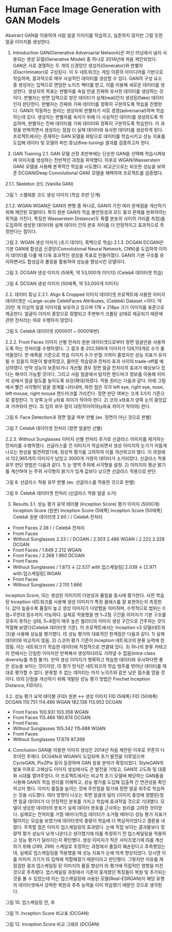 # Human Face Image Generation with GAN Models

Abstract
GAN을 이용하여 사람 얼굴 이미지를 학습하고,
실존하지 않지만 그럴 듯한 얼굴 이미지를 생성한다.

1. Introduction
GAN(Generative Adversarial Network)은 머신 러닝에서 널리 사용되는 생성 모델(Generative Model) 중 하나로 2014년에 처음 제안되었다. GAN은 서로 경쟁하는 두 개의 신경망인 생성자(Generator)와 판별자(Discriminator)로 구성된다. 이 두 네트워크는 게임 이론의 아이디어를 기반으로 학습하며, 결과적으로 매우 사실적인 데이터를 생성할 수 있다.
GAN의 구성 요소 중 생성자는 입력으로 랜덤한 노이즈 벡터를 받고, 이를 이용해 새로운 데이터를 생성한다. 생성자의 목표는 판별자를 속일 만큼 진짜와 유사한 데이터를 생성하는 것이다. 판별자는 반면 입력으로 받은 데이터가 실제(real)인지 생성된(fake) 데이터인지 판단한다. 판별자는 진짜와 가짜 데이터를 정확히 구분하도록 학습을 진행한다.
GAN이 작동하는 원리는 생성자와 판별자가 서로 경쟁(adversarial)하며 학습하는데 있다. 생성자는 판별자를 속이기 위해 더 사실적인 데이터를 생성하도록 학습하며, 판별자는 진짜 데이터를 가짜 데이터와 정확히 구분하도록 학습한다. 이 과정을 반복하면서 생성자는 점점 더 실제 데이터와 유사한 데이터를 생성하게 된다.
프로젝트에서는 존재하는 GAN 모델을 바탕으로 데이터를 학습시키고 성능 지표를 도입해 데이터 및 모델의 파인 튜닝(fine-tuning) 결과를 검증하고자 한다.

2. GAN Training
2.1. GAN 모델 선정
초반부에는 단순한 GAN을 선택해 학습시켜보며 이미지를 생성하는 전반적인 과정을 파악했다. 이후로 WGAN(Wasserstein GAN) 모델을 사용해 본격적인 학습을 시도했다. 비교군으로는 비슷한 성능을 보여준 DCGAN(Deep Convolutional GAN) 모델을 채택하여 프로젝트를 검증했다.

2.1.1. Skeleton 코드 (Vanilla GAN)

 
그림 1. 스켈레톤 코드 생성 이미지 (학습 초반 단계)

2.1.2. WGAN
WGAN은 GAN의 변형 중 하나로, GAN이 가진 여러 문제점을 개선하기 위해 제안된 모델이다. 특히 원본 GAN의 학습 불안정성과 모드 붕괴 문제를 완화하려는 목적을 가진다. 특징은 Wasserstein Distance(두 확률 분포의 사이의 거리를 측정)를 도입하여 생성된 데이터와 실제 데이터 간의 분포 차이를 더 안정적이고 효과적으로 측정한다는 점이다.

 
그림 2. WGAN 생성 이미지 (초기 데이터, 흑백으로 학습)
2.1.3. DCGAN
DCGAN은 기본 GAN에 합성곱 신경망(Convolutional Neural Network, CNN)을 도입하여 이미지 데이터를 다룰 때 더욱 효과적인 생성을 목표로 만들어졌다. GAN의 기본 구조를 유지하면서도 합성곱과 풀링을 활용하여 성능을 향상시킨 모델이다.

 
그림 3. DCGAN 생성 이미지 (5에폭, 약 53,000개 이미지)
(CelebA 데이터셋 학습)

 
그림 4. DCGAN 생성 이미지 (50에폭, 약 53,000개 이미지)

2.2. 데이터 튜닝
2.2.1. Align & Cropped 이미지 데이터셋
프로젝트에 사용한 이미지 데이터셋은 <Large-scale CelebFaces Attributes, (CelebA) Dataset >이다. 약 20만 개 이상의 얼굴 이미지를 보유하고 있으며 178 × 218px 크기 이미지를 표준으로 제공한다. 얼굴이 이미지 중앙으로 정렬되고 주변부가 크롭된 상태로 제공되기 때문에 관련 전처리는 따로 수행하지 않았다.

 
그림 5. CelebA 데이터셋 (000001 ~ 000016번)

2.2.2. Front Faces 이미지 선별 전처리
원본 데이터셋으로부터 정면 얼굴만을 사용하도록 하는 전처리를 수행하였다. 그 결과 총 202,599개 이미지가 126,113개로 수가 줄어들었다. 한 에폭을 기준으로 학습 이미지 수가 반절 가까이 줄었지만 성능 지표가 유지될 수 있을지 의문이 발생하였고, 줄어든 학습량과 전처리 효과 사이의 trade-off를 예상하였다. 만약 성능이 보존되거나 개선될 경우 정면 얼굴 전처리의 효과가 예상보다 컸다는 해석이 가능할 것이다. 그리고 사람 얼굴에서 탐지한 랜드마크 정보를 이용해 이미지 상에서 얼굴 밀도를 높이도록 보강(확대)하였다.
적용 원리는 다음과 같다. 아래 그림에서 빨간 사각형이 얼굴 경계를 나타내며, 파란 점은 각각 left eye, right eye, nose, left mouse, right mouse 랜드마크를 가리킨다. 정면 판단 여부는 크게 3가지 기준으로 결정한다. 1) 양쪽 눈의 y좌표 차이가 작아야 한다. 2) 코의 x좌표가 양쪽 눈의 중앙값과 가까워야 한다. 3) 입의 좌우 점이 대칭적이어야(y좌표 차이가 작아야) 한다.

 
그림 6. Face Detection과 정면 얼굴 여부 판별 (ex. 정면이 아닌 것으로 판별)

 
그림 7. CelebA 데이터셋 전처리 (정면 얼굴만 선별)

2.2.3. Without Sunglasses 이미지 선별 전처리
추가로 선글라스 이미지를 제거하는 전처리를 수행하였다. 선글라스를 낀 이미지가 학습되면서 생성 이미지의 눈가가 어둡게 나오는 현상을 발견하였기에, 정성적 평가를 고려하여 이를 개선하고자 했다. 이 과정에서 122,965개의 이미지가 남았고 3000개 가량의 데이터가 소거되었다.
선글라스 착용 유무 판단 방법은 다음과 같다. 1) 눈 영역 주위에 사각형을 설정. 2) 이미지의 평균 밝기를 계산하여 눈 주위 사각형의 밝기가 임계 값보다 낮으면 선글라스 착용으로 판단.

 
그림 8. 선글라스 착용 유무 판별 (ex. 선글라스를 착용한 것으로 판별)

 
그림 9. CelebA 데이터셋 전처리 (선글라스 착용 얼굴 소거)


3. Results
3.1. 성능 평가 요약 테이블 (Inception Score)
평가 이미지
(5000개)	Inception Score
(원본)	Inception Score
(5에폭]	Inception Score
(50에폭]
CelebA 원본 데이터셋	2.60	/	/
CelebA 전처리
* Front Faces	2.38	/	/
CelebA 전처리
* Front Faces
* Without Sunglasses	2.33	/	/
DCGAN	/	2.303	2.486
WGAN	/	2.222	2.328
DCGAN
* Front Faces	/	1.849	2.212
WGAN
* Front Faces	/	2.368	1.960
DCGAN
* Front Faces
* Without Sunglasses	/	1.873
↓
[2.537 with.업스케일링]	2.039
↓
[2.971 with.업스케일링]
WGAN
* Front Faces
* Without Sunglasses	/	2.110	1.866

Inception Score, IS는 생성된 이미지의 다양성과 품질을 동시에 평가한다. 사전 학습된 Inception 네트워크를 사용해 생성 이미지가 특정 클래스를 잘 표현하는지 측정한다. 값이 높을수록 품질이 높고 생성 이미지가 다양함을 의미하며, 수학적으로 범위는 0점~무한대 점수까지 가능하다.
실제로 적용했을 땐 1~2점 구간을 이미지가 기본 구조를 갖추지 못하는 상태, 5~8점이 매우 높은 퀄리티의 이미지 생성 구간으로 간주하는 것이 적절해 보였다(CelebA 데이터셋 기준). 이 프로젝트에서는 Inception v3 모델(네트워크)을 사용해 성능을 평가했다.
IS 성능 평가의 대표적인 한계점은 다음과 같다. 1) 실제 데이터와 비교하지 않음. 2) 스코어 평가 기준이 Inception 네트워크의 분류 능력에 한정됨. 이는 네트워크가 학습한 데이터에 직접적으로 연결돼 있다. 3) 하나의 분류 카테고리 안에서는 단일한 이미지만 반복해서 생성하더라도 가려낼 수 없음(intra-class diversity를 측정 불가).
만약 생성 이미지가 명확하고 학습한 데이터와 유사하다면 좋은 성능을 보이는 것이지만, IS 평가 방식은 네트워크의 학습 범주를 벗어난 데이터를 제대로 평가할 수 없다. 분류할 수 없는 데이터는 마치 노이즈와 같은 낮은 점수를 얻을 것이다. IS의 단점을 개선하기 위해 개발된 성능 평가 방법은 Frechet Inception Distance, FID이다.

3.2. 성능 평가 요약 테이블 (FID)
원본 ↔ 생성 이미지	FID
(5에폭)	FID
(50에폭)
DCGAN	110.751	114.486
WGAN	182.136	113.952
DCGAN
* Front Faces	100.931	103.358
WGAN
* Front Faces	113.466	180.874
DCGAN
* Front Faces
* Without Sunglasses	105.342	115.688
WGAN
* Front Faces
* Without Sunglasses	17.879	97.399

4. Conclusion
GAN을 이용한 이미지 생성은 2014년 처음 제안된 이후로 꾸준히 다루어진 주제다. DCGAN과 WGAN이 도입되며 초기 발전을 이루었으며 CycleGAN, Pix2Pix 등이 등장하며 GAN 응용 분야가 확장되었다. StyleGAN의 발표 이후로 고해상도 이미지 생성에서도 큰 발전을 거뒀고, GAN의 고도화 및 대중화 시대를 열어주었다. 이 프로젝트에서는 비교적 초기 모델에 해당하는 GAN들을 사용해 GAN의 학습 원리를 이해하고, 성능 평가를 도입해 입출력 간 연관성을 확인하고자 했다.
이미지 품질을 높이는 것에 주안점을 뒀기에 정면 얼굴 위주로 학습하는 것을 시도했다. 여러 방향이 나오는 측면 얼굴과 달리 (이미지 중앙에 정렬된)정면 얼굴 데이터가 더 안정적인 분포를 가지고 학습에 효과적일 것으로 기대했다. 모델이 생성한 데이터의 분포가 실제 데이터 분포를 근사하는 원리를 고려한 것이었다. 실제로는 전처리를 거칠 때마다(학습 데이터가 소거될 때마다) 성능 평가 지표가 떨어지는 모습을 보였기에 데이터셋의 총량이 학습에 더 핵심적이었다고 결론을 내렸다.
주목할 점은 이미지 업스케일링의 효과였다. 눈에 직접 보이는 결과물보다 정량적 평가 성능이 낮게 나온다고 생각했기에 IS를 측정하기 전 업스케일링을 적용하고 성능 평가가 달라지는지 확인했다. 생성 이미지가 작은 사이즈였기에 IS를 계산하기 위해 (299, 299) 스케일로 조정하는 과정에서 품질이 훼손된다고 추측했었는데, 실제로 업스케일링을 적용했을 때 성능 지표가 눈에 띄게 향상되었다. 당시엔 이를 이미지 크기가 IS 입력에 적합해졌기 때문이라고 판단했다. 그렇지만 이유를 재점검한 결과 업스케일링 된 이미지의 품질 향상이 IS 평가에 직접적인 영향을 미친 것으로 추측됐다. 업스케일링 과정에서 기존의 뭉개졌던 특징들이 복원 및 추가되는 것을 볼 수 있었는데 이는 업스케일링에 사용된 모델(Real-ESRGAN)이 해당 유형의 데이터셋에서 강력한 복원과 추측 능력을 이미 학습했기 때문인 것으로 생각된다.

 
그림 10. 업스케일링 전, 후
 
그림 11. Inception Score 비교표 (DCGAN)
 
그림 12. Inception Score 비교 그래프 (DCGAN)

